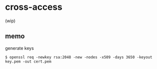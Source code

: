 cross-access
=====

(wip)


## memo

generate keys
```
$ openssl req -newkey rsa:2048 -new -nodes -x509 -days 3650 -keyout key.pem -out cert.pem
```
